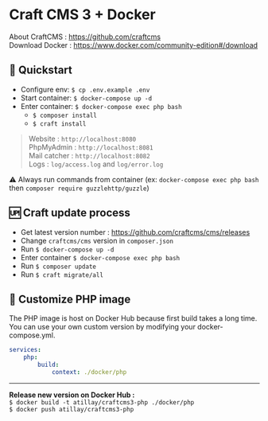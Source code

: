 # Craft CMS 3 + Docker

About CraftCMS : https://github.com/craftcms  
Download Docker : https://www.docker.com/community-edition#/download

## :rocket: Quickstart
- Configure env: `$ cp .env.example .env` 
- Start container: `$ docker-compose up -d` 
- Enter container: `$ docker-compose exec php bash` 
    - `$ composer install` 
    - `$ craft install` 

> Website : `http://localhost:8080`  
> PhpMyAdmin : `http://localhost:8081`  
> Mail catcher : `http://localhost:8082`  
> Logs : `log/access.log` and `log/error.log`

:warning: Always run commands from container (ex: `docker-compose exec php bash` then `composer require guzzlehttp/guzzle`)

## :up: Craft update process
- Get latest version number : https://github.com/craftcms/cms/releases
- Change `craftcms/cms` version in `composer.json`
- Run `$ docker-compose up -d`
- Enter container `$ docker-compose exec php bash`
- Run `$ composer update`
- Run `$ craft migrate/all`

## :whale: Customize PHP image
The PHP image is host on Docker Hub because first build takes a long time.  
You can use your own custom version by modifying your docker-compose.yml.
```yml
services:
    php:
        build:
            context: ./docker/php
```
___
**Release new version on Docker Hub :**  
`$ docker build -t atillay/craftcms3-php ./docker/php`  
`$ docker push atillay/craftcms3-php` 